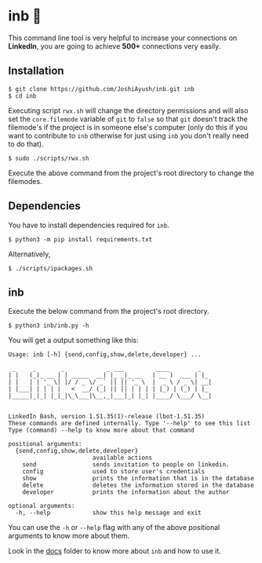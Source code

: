 # inb 🤖

This command line tool is very helpful to increase your connections on **LinkedIn**, you are going to achieve **500+** connections
very easily.

## Installation

```shell
$ git clone https://github.com/JoshiAyush/inb.git inb
$ cd inb
```

Executing script `rwx.sh` will change the directory permissions and will also set the `core.filemode` variable of `git` to `false`
so that `git` doesn't track the filemode's if the project is in someone else's computer (only do this if you want to contribute to
`inb` otherwise for just using `inb` you don't really need to do that).

```shell
$ sudo ./scripts/rwx.sh
```

Execute the above command from the project's root directory to change the filemodes.

## Dependencies

You have to install dependencies required for `inb`.

```shell
$ python3 -m pip install requirements.txt
```

Alternatively,

```shell
$ ./scripts/ipackages.sh
```

## inb

Execute the below command from the project's root directory.

```shell
$ python3 inb/inb.py -h
```

You will get a output something like this:

```shell
Usage: inb [-h] {send,config,show,delete,developer} ...

 _     _       _            _ ___         ____        _
| |   (_)_ __ | | _____  __| |_ _|_ __   | __ )  ___ | |_
| |   | | '_ \| |/ / _ \/ _` || || '_ \  |  _ \ / _ \| __|
| |___| | | | |   <  __/ (_| || || | | | | |_) | (_) | |_
|_____|_|_| |_|_|\_\___|\__,_|___|_| |_| |____/ \___/ \__|


LinkedIn Bash, version 1.51.35(1)-release (lbot-1.51.35)
These commands are defined internally. Type '--help' to see this list
Type (command) --help to know more about that command

positional arguments:
  {send,config,show,delete,developer}
                        available actions
    send                sends invitation to people on linkedin.
    config              used to store user's credentials
    show                prints the information that is in the database
    delete              deletes the information stored in the database
    developer           prints the information about the author

optional arguments:
  -h, --help            show this help message and exit
```

You can use the `-h` or `--help` flag with any of the above positional arguments to know more about them.

Look in the [docs][_docs] folder to know more about `inb` and how to use it.

<!-- Definitions -->

[_docs]: https://github.com/JoshiAyush/inb/tree/master/docs
